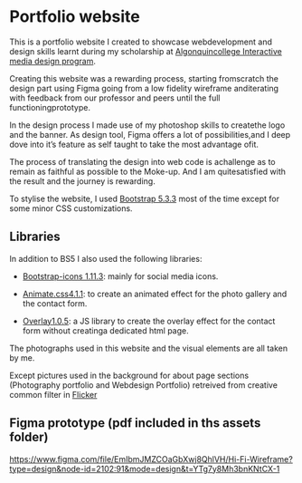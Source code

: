# Portfolio website

This is a portfolio website I created to showcase webdevelopment and design skills learnt during my scholarship at [Algonquincollege Interactive media design program](https://www.algonquincollege.com/mediaanddesign/program/interactive-media-design/).

Creating this website was a rewarding process, starting fromscratch the design part using Figma going from a low fidelity wireframe anditerating with feedback from our professor and peers until the full functioningprototype.

In the design process I made use of my photoshop skills to createthe logo and the banner. As design tool, Figma offers a lot of possibilities,and I deep dove into it’s feature as self taught to take the most advantage ofit.

The process of translating the design into web code is achallenge as to remain as faithful as possible to the Moke-up. And I am quitesatisfied with the result and the journey is rewarding.

To stylise the website, I used [Bootstrap 5.3.3](https://getbootstrap.com/docs/5.3/getting-started/download/) most of the time except for some minor CSS customizations.

## Libraries

In addition to BS5 I also used the following libraries:

- [Bootstrap-icons 1.11.3](https://github.com/twbs/icons/releases/tag/v1.11.3): mainly for social media icons.

- [Animate.css4.1.1](https://github.com/animate-css/animate.css/releases/tag/v4.1.1): to create an animated effect for the photo gallery and the contact form.

- [Overlay1.0.5](https://github.com/m-thalmann/overlayjs/releases/tag/v1.0.5): a JS library to create the overlay effect for the contact form without creatinga dedicated html page.

The photographs used in this website and the visual elements are all taken by me.

Except pictures used in the background for about page sections (Photography portfolio and Webdesign Portfolio) retreived from creative common filter in [Flicker](https://www.flickr.com/creativecommons/)

## Figma prototype (pdf included in ths assets folder)

https://www.figma.com/file/EmIbmJMZCOaGbXwj8QhlVH/Hi-Fi-Wireframe?type=design&node-id=2102:91&mode=design&t=YTg7y8Mh3bnKNtCX-1
